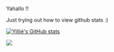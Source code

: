 Yahallo !!

Just trying out how to view github stats :)


[![Yillié's GitHub stats](https://github-readme-stats.vercel.app/api?username=yilliee)](https://github.com/anuraghazra/github-readme-stats)

![](https://komarev.com/ghpvc/?username=yilliee)
